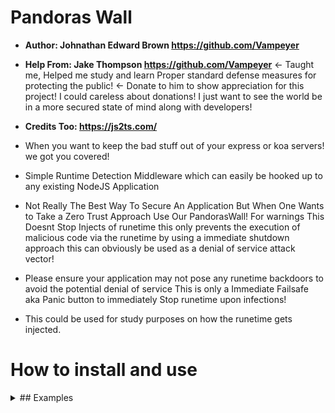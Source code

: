 # Pandoras Wall
- **Author: Johnathan Edward Brown https://github.com/Vampeyer**
- **Help From: Jake Thompson https://github.com/Vampeyer** <- Taught me, Helped me study and learn Proper standard defense measures for protecting the public! <- Donate to him to show appreciation for this project! I could careless about donations! I just want to see the world be in a more secured state of mind along with developers!
- **Credits Too: https://js2ts.com/**

- When you want to keep the bad stuff out of your express or koa servers! we got you covered!
- Simple Runtime Detection Middleware which can easily be hooked up to any existing NodeJS Application
- Not Really The Best Way To Secure An Application But When One Wants to Take a Zero Trust Approach Use Our PandorasWall! For warnings This Doesnt Stop Injects of runetime this only prevents the execution of malicious code via the runetime by using a immediate shutdown approach this can obviously be used as a denial of service attack vector!
- Please ensure your application may not pose any runetime backdoors to avoid the potential denial of service This is only a Immediate Failsafe aka Panic button to immediately Stop runetime upon infections!
- This could be used for study purposes on how the runetime gets injected.

# How to install and use


<details>
<summary>## Examples</summary>

## CommonJS Usage
```js
const express = require('express');
const { PandorasWallSource } = require('pandoraswall');
const app = express();
const port = 3000;
const PandorasWall = new PandorasWallSource(this);
//Must Set ExpressApp to the PandorasWall for it to middleware the app!
PandorasWall.setExpressApp(app, PandorasWall.getExpressString(), Symbol(PandorasWall.getExpressString())); // We Require 3 Because 3 is better then 1... Just common sense!
//Only problems I have to solve for this design pattern is when sometimes the runetime dynamically changes the objects it throws false positives thus server gets restarted as it should!
//But Still Seems kinda sad restricted to that one Oh Welp Though This is the best we have to work with in todays world!
app.get('/', (req, res) => {
  res.send('Hello World!');
});

app.listen(port, () => {
  console.log(`Server is running on http://localhost:${port}`);
});
```

## Typescript Usage
```ts
import express, { Request, Response } from 'express';
import { PandorasWallSource } from 'pandoraswall'
const app = express();
const port = 3000;
const PandorasWall = new PandorasWallSource(this);
//Must Set ExpressApp to the PandorasWall for it to middleware the app!
PandorasWall.setExpressApp(app, PandorasWall.getExpressString(), Symbol(PandorasWall.getExpressString())); // We Require 3 Because 3 is better then 1... Just common sense!
//Only problems I have to solve for this design pattern is when sometimes the runetime dynamically changes the objects it throws false positives thus server gets restarted as it should!
//But Still Seems kinda sad restricted to that one Oh Welp Though This is the best we have to work with in todays world!
app.get('/', (req: Request, res: Response) => {
  res.send('Hello World!');
});

app.listen(port, () => {
  console.log(`Server is running on http://localhost:${port}`);
});
```

</section>
</details>
